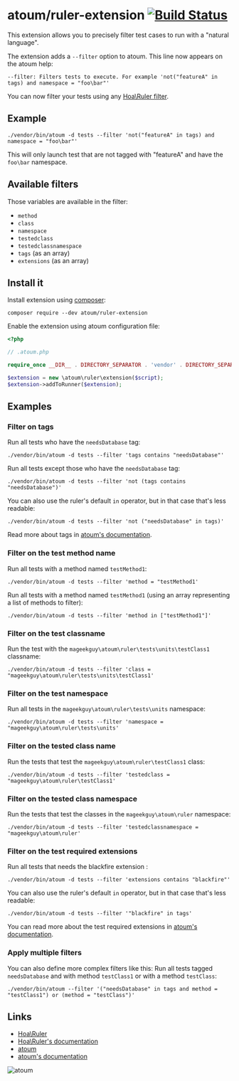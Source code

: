 # atoum/ruler-extension [![Build Status](https://travis-ci.org/atoum/ruler-extension.svg?branch=master)](https://travis-ci.org/atoum/ruler-extension)

This extension allows you to precisely filter test cases to run with a "natural language".

The extension adds a `--filter` option to atoum. This line now appears on the atoum help:

```
--filter: Filters tests to execute. For example 'not("featureA" in tags) and namespace = "foo\bar"'
```

You can now filter your tests using any [Hoa\Ruler filter](https://github.com/hoaproject/Ruler).


## Example

```
./vendor/bin/atoum -d tests --filter 'not("featureA" in tags) and namespace = "foo\bar"'
```

This will only launch test that are not tagged with "featureA" and have the `foo\bar` namespace.


## Available filters

Those variables are available in the filter:

* `method`
* `class`
* `namespace`
* `testedclass`
* `testedclassnamespace`
* `tags` (as an array)
* `extensions` (as an array)


## Install it

Install extension using [composer](https://getcomposer.org):

```
composer require --dev atoum/ruler-extension
```

Enable the extension using atoum configuration file:

```php
<?php

// .atoum.php

require_once __DIR__ . DIRECTORY_SEPARATOR . 'vendor' . DIRECTORY_SEPARATOR . 'autoload.php';

$extension = new \atoum\ruler\extension($script);
$extension->addToRunner($extension);
```


## Examples


### Filter on tags

Run all tests who have the `needsDatabase` tag:

```
./vendor/bin/atoum -d tests --filter 'tags contains "needsDatabase"'
```

Run all tests except those who have the `needsDatabase` tag:

```
./vendor/bin/atoum -d tests --filter 'not (tags contains "needsDatabase")'
```

You can also use the ruler's default `in` operator, but in that case that's less readable:

```
./vendor/bin/atoum -d tests --filter 'not ("needsDatabase" in tags)'
```

Read more about tags in [atoum's documentation](http://docs.atoum.org/en/latest/launch_test.html?highlight=tags#tags).


### Filter on the test method name

Run all tests with a method named `testMethod1`:

```
./vendor/bin/atoum -d tests --filter 'method = "testMethod1'
```

Run all tests with a method named `testMethod1` (using an array representing a list of methods to filter):

```
./vendor/bin/atoum -d tests --filter 'method in ["testMethod1"]'
```


### Filter on the test classname

Run the test with the `mageekguy\atoum\ruler\tests\units\testClass1` classname:

```
./vendor/bin/atoum -d tests --filter 'class = "mageekguy\atoum\ruler\tests\units\testClass1'
```


### Filter on the test namespace

Run all tests in the `mageekguy\atoum\ruler\tests\units` namespace:

```
./vendor/bin/atoum -d tests --filter 'namespace = "mageekguy\atoum\ruler\tests\units'
```


### Filter on the tested class name

Run the tests that test the `mageekguy\atoum\ruler\testClass1` class:

```
./vendor/bin/atoum -d tests --filter 'testedclass = "mageekguy\atoum\ruler\testClass1'
```


### Filter on the tested class namespace

Run the tests that test the classes in the `mageekguy\atoum\ruler` namespace:

```
./vendor/bin/atoum -d tests --filter 'testedclassnamespace = "mageekguy\atoum\ruler'
```


### Filter on the test required extensions

Run all tests that needs the blackfire extension :

```
./vendor/bin/atoum -d tests --filter 'extensions contains "blackfire"'
```

You can also use the ruler's default `in` operator, but in that case that's less readable:

```
./vendor/bin/atoum -d tests --filter '"blackfire" in tags'
```

You can read more about the test required extensions in [atoum's documentation](http://docs.atoum.org/en/latest/written_help.html#php-extensions).


### Apply multiple filters


You can also define more complex filters like this: Run all tests tagged `needsDatabase` and with method `testClass1` or with a method `testClass`:

```
./vendor/bin/atoum --filter '("needsDatabase" in tags and method = "testClass1") or (method = "testClass")'
```

## Links

* [Hoa\Ruler](https://github.com/hoaproject/Ruler)
* [Hoa\Ruler's documentation](http://hoa-project.net/En/Literature/Hack/Ruler.html)
* [atoum](http://atoum.org)
* [atoum's documentation](http://docs.atoum.org)


![atoum](http://downloads.atoum.org/images/logo.png)
